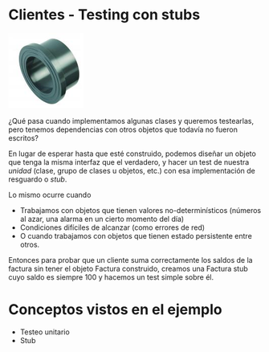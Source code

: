 # Clientes - Testing con stubs

<img src="img/stub.jpg" height="150" width="150">

¿Qué pasa cuando implementamos algunas clases y queremos testearlas, pero tenemos dependencias con otros objetos que todavía no fueron escritos?

En lugar de esperar hasta que esté construido, podemos diseñar un objeto que tenga la misma interfaz que el verdadero, y hacer un test de nuestra *unidad* (clase, grupo de clases u objetos, etc.) con esa implementación de resguardo o *stub*.

Lo mismo ocurre cuando

* Trabajamos con objetos que tienen valores no-determinísticos (números al azar, una alarma en un cierto momento del día)
* Condiciones difíciles de alcanzar (como errores de red)
* O cuando trabajamos con objetos que tienen estado persistente
entre otros.

Entonces para probar que un cliente suma correctamente los saldos de la factura sin tener el objeto Factura construido, creamos una Factura stub cuyo saldo es siempre 100 y hacemos un test simple sobre él.

# Conceptos vistos en el ejemplo

* Testeo unitario
* Stub


